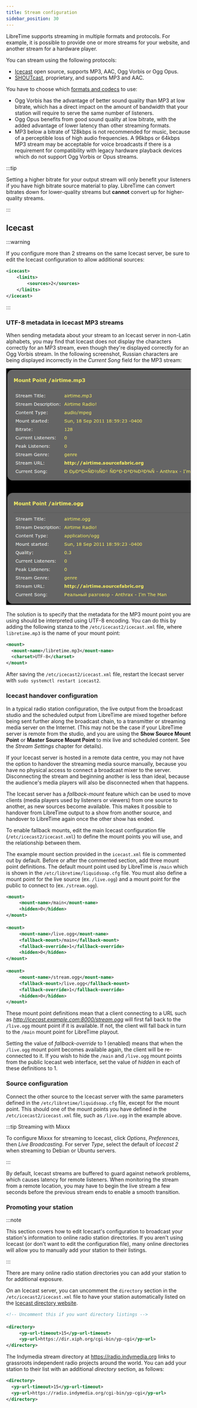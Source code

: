 ```yaml
---
title: Stream configuration
sidebar_position: 30
---
```


LibreTime supports streaming in multiple formats and protocols. For example, it is possible to provide one or more streams for your website, and another stream for a hardware player.

You can stream using the following protocols:

- [Icecast](https://www.icecast.org/) open source, supports MP3, AAC, Ogg Vorbis or Ogg Opus.
- [SHOUTcast](https://www.shoutcast.com), proprietary, and supports MP3 and AAC.

You have to choose which [formats and codecs](https://developer.mozilla.org/en-US/docs/Web/Media/Formats/Audio_codecs) to use:

- Ogg Vorbis has the advantage of better sound quality than MP3 at low bitrate, which has a direct impact on the amount of bandwidth that your station will require to serve the same number of listeners.
- Ogg Opus benefits from good sound quality at low bitrate, with the added advantage of lower latency than other streaming formats.
- MP3 below a bitrate of 128kbps is not recommended for music, because of a perceptible loss of high audio frequencies. A 96kbps or 64kbps MP3 stream may be acceptable for voice broadcasts if there is a requirement for compatibility with legacy hardware playback devices which do not support Ogg Vorbis or Opus streams.

:::tip

Setting a higher bitrate for your output stream will only benefit your listeners if you have high bitrate source material to play. LibreTime can convert bitrates down for lower-quality streams but **cannot** convert up for higher-quality streams.

:::

## Icecast

:::warning

If you configure more than 2 streams on the same Icecast server, be sure to edit the Icecast configuration to allow additional sources:

```xml
<icecast>
    <limits>
        <sources>2</sources>
    </limits>
</icecast>
```

:::

### UTF-8 metadata in Icecast MP3 streams

When sending metadata about your stream to an Icecast server in non-Latin alphabets, you may find that Icecast does not display the characters correctly for an MP3 stream, even though they're displayed correctly for an Ogg Vorbis stream. In the following screenshot, Russian characters are being displayed incorrectly in the _Current Song_ field for the MP3 stream:

![](./icecast-screenshot223-icecast_utf-8_metadata.png)

The solution is to specify that the metadata for the MP3 mount point you are using should be interpreted using UTF-8 encoding. You can do this by adding the following stanza to the `/etc/icecast2/icecast.xml` file, where `libretime.mp3` is the name of your mount point:

```xml
<mount>
  <mount-name>/libretime.mp3</mount-name>
  <charset>UTF-8</charset>
</mount>
```

After saving the `/etc/icecast2/icecast.xml` file, restart the Icecast server with `sudo systemctl restart icecast2`.

### Icecast handover configuration

In a typical radio station configuration, the live output from the broadcast studio and the scheduled output from LibreTime are mixed together before being sent further along the broadcast chain, to a transmitter or streaming media server on the Internet. (This may not be the case if your LibreTime server is remote from the studio, and you are using the **Show Source Mount Point** or **Master Source Mount Point** to mix live and scheduled content. See the _Stream Settings_ chapter for details).

If your Icecast server is hosted in a remote data centre, you may not have the option to handover the streaming media source manually, because you have no physical access to connect a broadcast mixer to the server. Disconnecting the stream and beginning another is less than ideal, because the audience's media players will also be disconnected when that happens.

The Icecast server has a _fallback-mount_ feature which can be used to move clients (media players used by listeners or viewers) from one source to another, as new sources become available. This makes it possible to handover from LibreTime output to a show from another source, and handover to LibreTime again once the other show has ended.

To enable fallback mounts, edit the main Icecast configuration file (`/etc/icecast2/icecast.xml`) to define the mount points you will use, and the relationship between them.

The example mount section provided in the `icecast.xml` file is commented out by default. Before or after the commented section, add three mount point definitions. The default mount point used by LibreTime is `/main` which is shown in the `/etc/libretime/liquidsoap.cfg` file. You must also define a mount point for the live source (ex. `/live.ogg`) and a mount point for the public to connect to (ex. `/stream.ogg`).

```xml title="/etc/icecast2/icecast.xml"
<mount>
     <mount-name>/main</mount-name>
     <hidden>0</hidden>
</mount>

<mount>
     <mount-name>/live.ogg</mount-name>
     <fallback-mount>/main</fallback-mount>
     <fallback-override>1</fallback-override>
     <hidden>0</hidden>
</mount>

<mount>
     <mount-name>/stream.ogg</mount-name>
     <fallback-mount>/live.ogg</fallback-mount>
     <fallback-override>1</fallback-override>
     <hidden>0</hidden>
</mount>
```

These mount point definitions mean that a client connecting to a URL such as *http://icecast.example.com:8000/stream.ogg* will first fall back to the `/live.ogg` mount point if it is available. If not, the client will fall back in turn to the `/main` mount point for LibreTime playout.

Setting the value of _fallback-override_ to 1 (enabled) means that when the `/live.ogg` mount point becomes available again, the client will be re-connected to it. If you wish to hide the `/main` and `/live.ogg` mount points from the public Icecast web interface, set the value of _hidden_ in each of these definitions to 1.

### Source configuration

Connect the other source to the Icecast server with the same parameters defined in the `/etc/libretime/liquidsoap.cfg` file, except for the mount point. This should one of the mount points you have defined in the `/etc/icecast2/icecast.xml` file, such as `/live.ogg` in the example above.

:::tip Streaming with Mixxx

To configure Mixxx for streaming to Icecast, click _Options_, _Preferences_, then _Live Broadcasting_. For server _Type_, select the default of _Icecast 2_ when streaming to Debian or Ubuntu servers.

:::

By default, Icecast streams are buffered to guard against network problems, which causes latency for remote listeners. When monitoring the stream from a remote location, you may have to begin the live stream a few seconds before the previous stream ends to enable a smooth transition.

### Promoting your station

:::note

This section covers how to edit Icecast's configuration to broadcast your station's information to online radio station directories. If you aren't using Icecast (or don't want to edit the configuration file), many online directories will allow you to manually add your station to their listings.

:::

There are many online radio station directories you can add your station to for additional exposure.

On an Icecast server, you can uncomment the `directory` section in the `/etc/icecast2/icecast.xml` file to have
your station automatically listed on the [Icecast directory website](https://dir.xiph.org/).

```xml
<!-- Uncomment this if you want directory listings -->

<directory>
     <yp-url-timeout>15</yp-url-timeout>
     <yp-url>https://dir.xiph.org/cgi-bin/yp-cgi</yp-url>
</directory>
```

The Indymedia stream directory at https://radio.indymedia.org links to grassroots independent radio projects around the world. You can add your station to their list with an additional _directory_ section, as follows:

```xml
<directory>
  <yp-url-timeout>15</yp-url-timeout>
  <yp-url>https://radio.indymedia.org/cgi-bin/yp-cgi</yp-url>
</directory>
```
